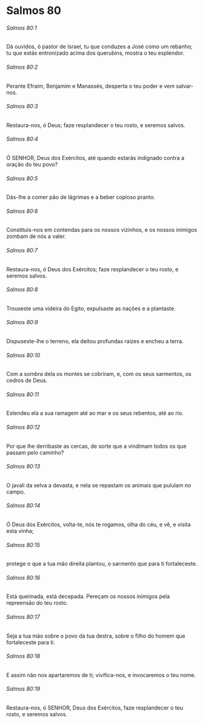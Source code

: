 # Salmos 80

###### Salmos 80:1

Dá ouvidos, ó pastor de Israel, tu que conduzes a José como um rebanho; tu que estás entronizado acima dos querubins, mostra o teu esplendor.

###### Salmos 80:2

Perante Efraim, Benjamim e Manassés, desperta o teu poder e vem salvar-nos.

###### Salmos 80:3

Restaura-nos, ó Deus; faze resplandecer o teu rosto, e seremos salvos.

###### Salmos 80:4

Ó SENHOR, Deus dos Exércitos, até quando estarás indignado contra a oração do teu povo?

###### Salmos 80:5

Dás-lhe a comer pão de lágrimas e a beber copioso pranto.

###### Salmos 80:6

Constituis-nos em contendas para os nossos vizinhos, e os nossos inimigos zombam de nós a valer.

###### Salmos 80:7

Restaura-nos, ó Deus dos Exércitos; faze resplandecer o teu rosto, e seremos salvos.

###### Salmos 80:8

Trouxeste uma videira do Egito, expulsaste as nações e a plantaste.

###### Salmos 80:9

Dispuseste-lhe o terreno, ela deitou profundas raízes e encheu a terra.

###### Salmos 80:10

Com a sombra dela os montes se cobriram, e, com os seus sarmentos, os cedros de Deus.

###### Salmos 80:11

Estendeu ela a sua ramagem até ao mar e os seus rebentos, até ao rio.

###### Salmos 80:12

Por que lhe derribaste as cercas, de sorte que a vindimam todos os que passam pelo caminho?

###### Salmos 80:13

O javali da selva a devasta, e nela se repastam os animais que pululam no campo.

###### Salmos 80:14

Ó Deus dos Exércitos, volta-te, nós te rogamos, olha do céu, e vê, e visita esta vinha;

###### Salmos 80:15

protege o que a tua mão direita plantou, o sarmento que para ti fortaleceste.

###### Salmos 80:16

Está queimada, está decepada. Pereçam os nossos inimigos pela repreensão do teu rosto.

###### Salmos 80:17

Seja a tua mão sobre o povo da tua destra, sobre o filho do homem que fortaleceste para ti.

###### Salmos 80:18

E assim não nos apartaremos de ti; vivifica-nos, e invocaremos o teu nome.

###### Salmos 80:19

Restaura-nos, ó SENHOR, Deus dos Exércitos, faze resplandecer o teu rosto, e seremos salvos.

